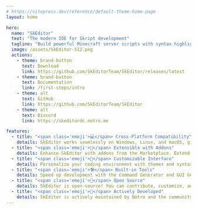 ```yaml
---
# https://vitepress.dev/reference/default-theme-home-page
layout: home

hero:
  name: "SkEditor"
  text: "The modern IDE for Skript development"
  tagline: "Build powerful Minecraft server scripts with syntax highlighting, visual tools, and community features. Free, cross-platform and open-source."
  image: /assets/SkEditor-512.png
  actions:
    - theme: brand-button
      text: Download
      link: https://github.com/SkEditorTeam/SkEditor/releases/latest
    - theme: brand-button
      text: Documentation
      link: /first-steps/intro
    - theme: alt
      text: GitHub
      link: https://github.com/SkEditorTeam/SkEditor
    - theme: alt
      text: Discord
      link: https://skeditordc.notro.me

features:
  - title: "<span class='emoji'>💻</span> Cross-Platform Compatibility"
    details: SkEditor works seamlessly on Windows, Linux, and macOS, giving you the freedom to code on your preferred operating system.
  - title: "<span class='emoji'>🧩</span> Extensible with Addons"
    details: Enhance SkEditor with addons from the Marketplace. Extend its functionality with useful tools like the Analyzer.
  - title: "<span class='emoji'>🎨</span> Customizable Interface"
    details: Personalize your coding environment with themes and syntax highlighting from the Marketplace. Make SkEditor truly yours!
  - title: "<span class='emoji'>🛠️</span> Built-in Tools"
    details: Speed up development with the Command Generator and GUI Generator. Quickly reference Skript documentation with the Documentation Tab.
  - title: "<span class='emoji'>🤝</span> Open Source"
    details: SkEditor is open-source! You can contribute, customize, and help improve it for everyone. Check out the code on GitHub!
  - title: "<span class='emoji'>🚀</span> Actively Developed"
    details: SkEditor is actively maintained by Notro and the community, ensuring continuous improvements, bug fixes, and new features.
---
```


